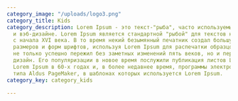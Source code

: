 ```yaml
---
category_image: "/uploads/logo3.png"
category_title: Kids
category_description: Lorem Ipsum - это текст-"рыба", часто используемый в печати
  и вэб-дизайне. Lorem Ipsum является стандартной "рыбой" для текстов на латинице
  с начала XVI века. В то время некий безымянный печатник создал большую коллекцию
  размеров и форм шрифтов, используя Lorem Ipsum для распечатки образцов. Lorem Ipsum
  не только успешно пережил без заметных изменений пять веков, но и перешагнул в электронный
  дизайн. Его популяризации в новое время послужили публикация листов Letraset с образцами
  Lorem Ipsum в 60-х годах и, в более недавнее время, программы электронной вёрстки
  типа Aldus PageMaker, в шаблонах которых используется Lorem Ipsum.
category_key: category_kids

---
```

